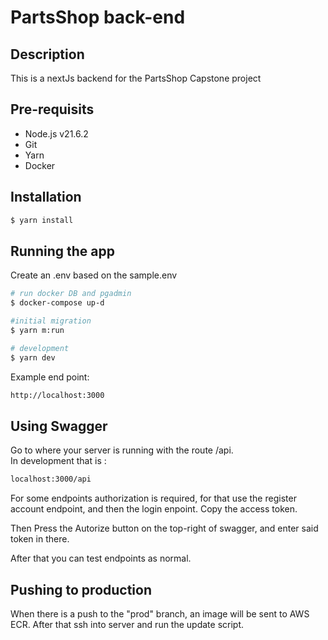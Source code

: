 # PartsShop back-end
## Description

This is a nextJs backend for the PartsShop Capstone project

## Pre-requisits
- Node.js v21.6.2
- Git
- Yarn
- Docker
  
## Installation

```bash
$ yarn install
```

## Running the app
Create an .env based on the sample.env

```bash
# run docker DB and pgadmin
$ docker-compose up-d

#initial migration
$ yarn m:run

# development
$ yarn dev

```

Example end point:
```bash
http://localhost:3000
```

## Using Swagger
Go to where your server is running with the route /api. \
In development that is :
``` bash
localhost:3000/api
```

For some endpoints authorization is required, for that use the register account endpoint, and then the login enpoint. Copy the access token.

Then Press the Autorize button on the top-right of swagger, and enter said token in there.

After that you can test endpoints as normal.


## Pushing to production
When there is a push to the "prod" branch, an image will be sent to AWS ECR. After that ssh into server and run the update script.
